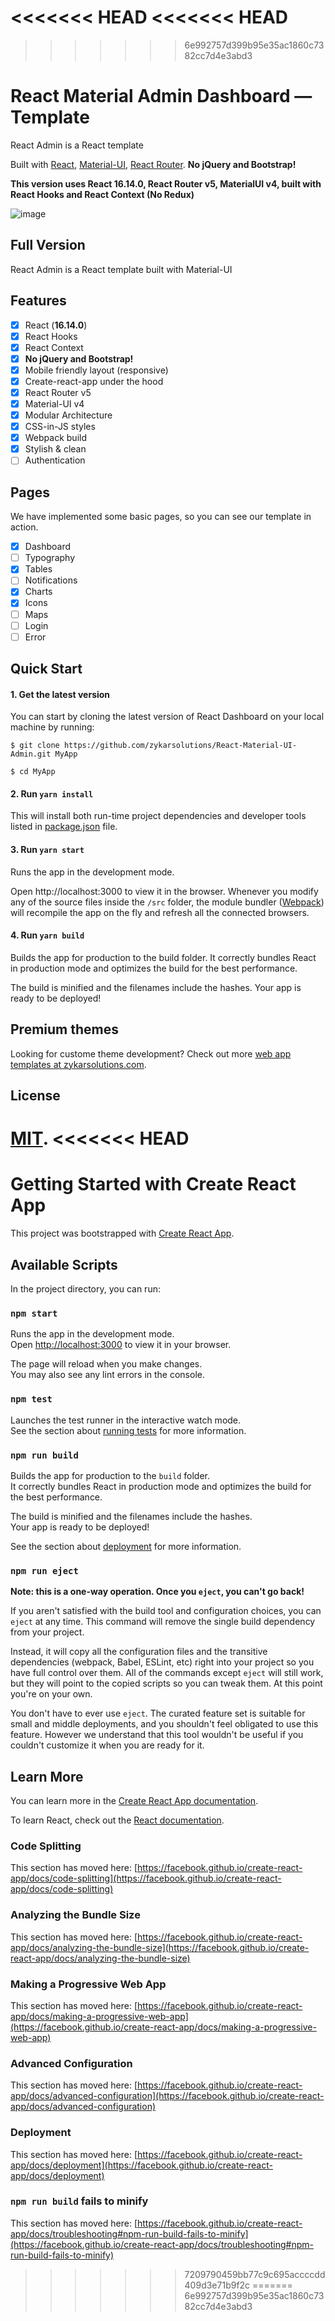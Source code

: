 <<<<<<< HEAD
<<<<<<< HEAD
=======
>>>>>>> 6e992757d399b95e35ac1860c7382cc7d4e3abd3
# React Material Admin Dashboard — Template

React Admin is a React template 

Built with [React](https://facebook.github.io/react/), [Material-UI](https://material-ui.com), [React Router](https://reacttraining.com/react-router/).
**No jQuery and Bootstrap!**

**This version uses React 16.14.0, React Router v5, MaterialUI v4, built with React Hooks and React Context (No Redux)**


![image](https://user-images.githubusercontent.com/17261110/190513209-439cc469-266c-4899-adc9-b57c84e9cf43.png)

## Full Version

React Admin is a React template built with Material-UI

## Features

- [X] React (**16.14.0**)
- [X] React Hooks
- [X] React Context
- [X] **No jQuery and Bootstrap!**
- [X] Mobile friendly layout (responsive)
- [X] Create-react-app under the hood
- [X] React Router v5
- [X] Material-UI v4
- [X] Modular Architecture
- [X] CSS-in-JS styles
- [X] Webpack build
- [X] Stylish & clean
- [ ] Authentication

## Pages

We have implemented some basic pages, so you can see our template in action.

- [X] Dashboard
- [ ] Typography
- [X] Tables
- [ ] Notifications
- [X] Charts
- [X] Icons
- [ ] Maps
- [ ] Login
- [ ] Error

## Quick Start

#### 1. Get the latest version

You can start by cloning the latest version of React Dashboard on your
local machine by running:

```shell
$ git clone https://github.com/zykarsolutions/React-Material-UI-Admin.git MyApp

$ cd MyApp
```

#### 2. Run `yarn install`

This will install both run-time project dependencies and developer tools listed
in [package.json](package.json) file.

#### 3. Run `yarn start`

Runs the app in the development mode.

Open http://localhost:3000 to view it in the browser. Whenever you modify any of the source files inside the `/src` folder,
the module bundler ([Webpack](http://webpack.github.io/)) will recompile the
app on the fly and refresh all the connected browsers.

#### 4. Run `yarn build`

Builds the app for production to the build folder.
It correctly bundles React in production mode and optimizes the build for the best performance.

The build is minified and the filenames include the hashes.
Your app is ready to be deployed!


## Premium themes

Looking for custome theme development? Check out more [web app templates at zykarsolutions.com](https://zykarsolutions.com/services/design-development/).

## License

[MIT](https://github.com/zykarsolutions/React-Material-UI-Admin/blob/main/LICENSE.md).
<<<<<<< HEAD
=======
# Getting Started with Create React App

This project was bootstrapped with [Create React App](https://github.com/facebook/create-react-app).

## Available Scripts

In the project directory, you can run:

### `npm start`

Runs the app in the development mode.\
Open [http://localhost:3000](http://localhost:3000) to view it in your browser.

The page will reload when you make changes.\
You may also see any lint errors in the console.

### `npm test`

Launches the test runner in the interactive watch mode.\
See the section about [running tests](https://facebook.github.io/create-react-app/docs/running-tests) for more information.

### `npm run build`

Builds the app for production to the `build` folder.\
It correctly bundles React in production mode and optimizes the build for the best performance.

The build is minified and the filenames include the hashes.\
Your app is ready to be deployed!

See the section about [deployment](https://facebook.github.io/create-react-app/docs/deployment) for more information.

### `npm run eject`

**Note: this is a one-way operation. Once you `eject`, you can't go back!**

If you aren't satisfied with the build tool and configuration choices, you can `eject` at any time. This command will remove the single build dependency from your project.

Instead, it will copy all the configuration files and the transitive dependencies (webpack, Babel, ESLint, etc) right into your project so you have full control over them. All of the commands except `eject` will still work, but they will point to the copied scripts so you can tweak them. At this point you're on your own.

You don't have to ever use `eject`. The curated feature set is suitable for small and middle deployments, and you shouldn't feel obligated to use this feature. However we understand that this tool wouldn't be useful if you couldn't customize it when you are ready for it.

## Learn More

You can learn more in the [Create React App documentation](https://facebook.github.io/create-react-app/docs/getting-started).

To learn React, check out the [React documentation](https://reactjs.org/).

### Code Splitting

This section has moved here: [https://facebook.github.io/create-react-app/docs/code-splitting](https://facebook.github.io/create-react-app/docs/code-splitting)

### Analyzing the Bundle Size

This section has moved here: [https://facebook.github.io/create-react-app/docs/analyzing-the-bundle-size](https://facebook.github.io/create-react-app/docs/analyzing-the-bundle-size)

### Making a Progressive Web App

This section has moved here: [https://facebook.github.io/create-react-app/docs/making-a-progressive-web-app](https://facebook.github.io/create-react-app/docs/making-a-progressive-web-app)

### Advanced Configuration

This section has moved here: [https://facebook.github.io/create-react-app/docs/advanced-configuration](https://facebook.github.io/create-react-app/docs/advanced-configuration)

### Deployment

This section has moved here: [https://facebook.github.io/create-react-app/docs/deployment](https://facebook.github.io/create-react-app/docs/deployment)

### `npm run build` fails to minify

This section has moved here: [https://facebook.github.io/create-react-app/docs/troubleshooting#npm-run-build-fails-to-minify](https://facebook.github.io/create-react-app/docs/troubleshooting#npm-run-build-fails-to-minify)
>>>>>>> 7209790459bb77c9c695accccdd409d3e71b9f2c
=======
>>>>>>> 6e992757d399b95e35ac1860c7382cc7d4e3abd3
